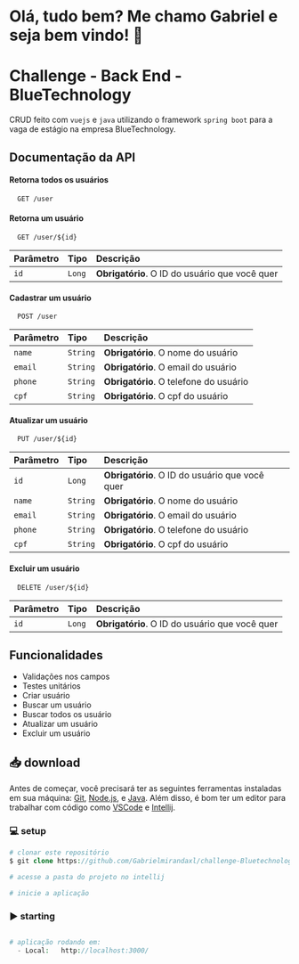 # Olá, tudo bem? Me chamo Gabriel e seja bem vindo! 👋

# Challenge - Back End - BlueTechnology

CRUD feito com `vuejs` e `java` utilizando o framework `spring boot` para a vaga de estágio na empresa BlueTechnology.

## Documentação da API

#### Retorna todos os usuários

```http
  GET /user
``` 
#### Retorna um usuário

```http
  GET /user/${id}
```

| Parâmetro   | Tipo       | Descrição                                   |
| :---------- | :--------- | :------------------------------------------ |
| `id`      | `Long` | **Obrigatório**. O ID do usuário que você quer |

#### Cadastrar um usuário


```http
  POST /user
```

| Parâmetro   | Tipo       | Descrição                                   |
| :---------- | :--------- | :------------------------------------------ |
| `name`      | `String` | **Obrigatório**. O nome do usuário |
| `email`      | `String` | **Obrigatório**. O email do usuário |
| `phone`      | `String` | **Obrigatório**. O telefone do usuário |
| `cpf`      | `String` | **Obrigatório**. O cpf do usuário |

#### Atualizar um usuário

```http
  PUT /user/${id}
```

| Parâmetro   | Tipo       | Descrição                                   |
| :---------- | :--------- | :------------------------------------------ |
| `id`      | `Long` | **Obrigatório**. O ID do usuário que você quer |
| `name`      | `String` | **Obrigatório**. O nome do usuário |
| `email`      | `String` | **Obrigatório**. O email do usuário |
| `phone`      | `String` | **Obrigatório**. O telefone do usuário |
| `cpf`      | `String` | **Obrigatório**. O cpf do usuário |


#### Excluir um usuário

```http
  DELETE /user/${id}
```

| Parâmetro   | Tipo       | Descrição                                   |
| :---------- | :--------- | :------------------------------------------ |
| `id`      | `Long` | **Obrigatório**. O ID do usuário que você quer |

## Funcionalidades

- Validações nos campos
- Testes unitários
- Criar usuário
- Buscar um usuário
- Buscar todos os usuário
- Atualizar um usuário
- Excluir um usuário


## 📥 download

Antes de começar, você precisará ter as seguintes ferramentas instaladas em sua máquina:
[Git](https://git-scm.com), [Node.js](https://nodejs.org/en/),  e [Java](https://www.java.com/pt-BR/).
Além disso, é bom ter um editor para trabalhar com código como [VSCode](https://code.visualstudio.com/) e [Intellij](https://www.jetbrains.com/pt-br/idea/download/).

### 💻 setup

```php
# clonar este repositório
$ git clone https://github.com/Gabrielmirandaxl/challenge-Bluetechnology

# acesse a pasta do projeto no intellij

# inicie a aplicação

```

### ▶ starting
```php

# aplicação rodando em:
  - Local:   http://localhost:3000/ 
 
```


